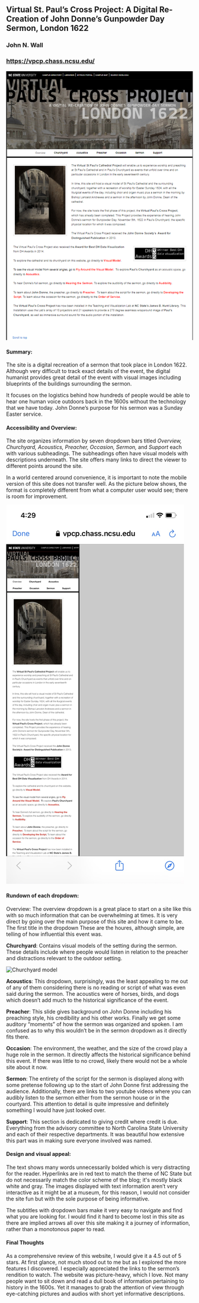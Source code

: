 ## Virtual St. Paul’s Cross Project: A Digital Re-Creation of John Donne’s Gunpowder Day Sermon, London 1622

### John N. Wall

### https://vpcp.chass.ncsu.edu/

![website homepage](https://github.com/CarolineC-24/CarolineC-24/blob/main/images/Screenshot%20home%20page.png)

#### **Summary:**
The site is a digital recreation of a sermon that took place in London 1622. Although very difficult to track exact details of the event, the digital humanist provides great detail of the event with visual images including blueprints of the buildings surrounding the sermon. 

It focuses on the logistics behind how hundreds of people would be able to hear one human voice outdoors back in the 1600s without the technology that we have today. John Donne’s purpose for his sermon was a Sunday Easter service.

#### **Accessibility and Overview:**
The site organizes information by seven dropdown bars titled _Overview, Churchyard, Acoustics, Preacher, Occasion, Sermon,_ and _Support_ each with various subheadings. The subheadings often have visual models with descriptions underneath. The site offers many links to direct the viewer to different points around the site. 

In a world centered around convenience, it is important to note the mobile version of this site does not transfer well. As the picture below shows, the format is completely different from what a computer user would see; there is room for improvement.

![mobile webite](https://github.com/CarolineC-24/CarolineC-24/blob/main/images/mobile%20screenshot.png)

#### **Rundown of each dropdown:**
Overview: The overview dropdown is a great place to start on a site like this with so much information that can be overwhelming at times. It is very direct by going over the main purpose of this site and how it came to be. The first title in the dropdown These are the houres, although simple, are telling of how influential this event was.

**Churchyard**: Contains visual models of the setting during the sermon. These details include where people would listen in relation to the preacher and distractions relevant to the outdoor setting.

![Churchyard model](https://carolinec-24.github.io/CarolineC-24/images/model%20pics.png)

**Acoustics**: This dropdown, surprisingly, was the least appealing to me out of any of them considering there is no reading or script of what was even said during the sermon. The acoustics were of horses, birds, and dogs which doesn’t add much to the historical significance of the event.

**Preacher**: This slide gives background on John Donne including his preaching style, his credibility and his other works. Finally we get some auditory “moments” of how the sermon was organized and spoken. I am confused as to why this wouldn’t be in the sermon dropdown as it directly fits there.

**Occasion**: The environment, the weather, and the size of the crowd play a huge role in the sermon. It directly affects the historical significance behind this event. If there was little to no crowd, likely there would not be a whole site about it now.

**Sermon**: The entirety of the script for the sermon is displayed along with some pretense following up to the start of John Donne first addressing the audience. Additionally, there are links to two youtube videos where you can audibly listen to the sermon either from the sermon house or in the courtyard. This attention to detail is quite impressive and definitely something I would have just looked over.

**Support**: This section is dedicated to giving credit where credit is due. Everything from the advisory committee to North Carolina State University and each of their respective departments. It was beautiful how extensive this part was in making sure everyone involved was named.

#### **Design and visual appeal:**
The text shows many words unnecessarily bolded which is very distracting for the reader. 
Hyperlinks are in red text to match the theme of NC State but do not necessarily match the color scheme of the blog; it's mostly black white and gray. The images displayed with text information aren’t very interactive as it might be at a museum, for this reason, I would not consider the site fun but with the sole purpose of being informative.

The subtitles with dropdown bars make it very easy to navigate and find what you are looking for. I would find it hard to become lost in this site as there are implied arrows all over this site making it a journey of information, rather than a monotonous paper to read.

#### **Final Thoughts**

As a comprehensive review of this website, I would give it a 4.5 out of 5 stars. At first glance, not much stood out to me but as I explored the more features I discovered. I especially appreciated the links to the sermon’s rendition to watch. The website was picture-heavy, which I love. Not many people want to sit down and read a dull book of information pertaining to history in the 1600s. Yet it manages to grab the attention of view through eye-catching pictures and audios with short yet informative descriptions.




